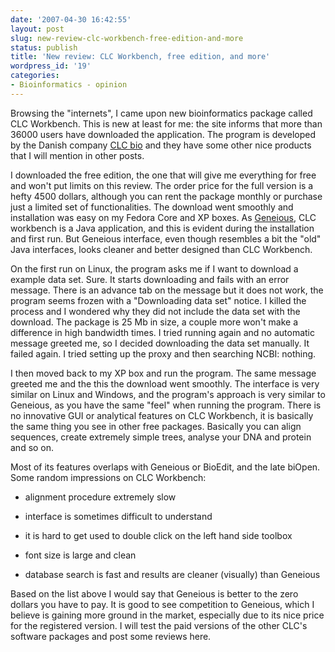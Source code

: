 ```yaml
---
date: '2007-04-30 16:42:55'
layout: post
slug: new-review-clc-workbench-free-edition-and-more
status: publish
title: 'New review: CLC Workbench, free edition, and more'
wordpress_id: '19'
categories:
- Bioinformatics - opinion
---
```


Browsing the "internets", I came upon new bioinformatics package called CLC Workbench. This is new at least for me: the site informs that more than 36000 users have downloaded the application.  The program is developed by the Danish company [CLC bio](http://www.clcbio.com/) and they have some other nice products that I will mention in other posts. 

I downloaded the free edition, the one that will give me everything for free and won't put limits on this review. The order price for the full version is a hefty 4500 dollars, although you can rent the package monthly or purchase just a limited set of functionalities. The download went smoothly and installation was easy on my Fedora Core and XP boxes. As [Geneious](http://www.geneious.com), CLC workbench is a Java application, and this is evident during the installation and first run. But Geneious interface, even though resembles a bit the "old" Java interfaces, looks cleaner and better designed than CLC Workbench.

On the first run on Linux, the program asks me if I want to download a example data set. Sure. It starts downloading and fails with an error message. There is an advance tab on the message but it does not work, the program seems frozen with a "Downloading data set" notice. I killed the process and I wondered why they did not include the data set with the download. The package is 25 Mb in size, a couple more won't make a difference in high bandwidth times. I tried running again and no automatic message greeted me, so I decided downloading the data set manually. It failed again. I tried setting up the proxy and then searching NCBI: nothing.

I then moved back to my XP box and run the program. The same message greeted me and the this the download went smoothly. The interface is very similar on Linux and Windows, and the program's approach is very similar to Geneious, as you have the same "feel" when running the program. There is no innovative GUI or analytical features on CLC Workbench, it is basically the same thing you see in other free packages. Basically you can align sequences, create extremely simple trees, analyse your DNA and protein and so on. 

Most of its features overlaps with Geneious or BioEdit, and the late biOpen. Some random impressions on CLC Workbench:




	
  * alignment procedure extremely slow

	
  * interface is sometimes difficult to understand

	
  * it is hard to get used to double click on the left hand side toolbox

	
  * font size is large and clean

	
  * database search is fast and results are cleaner (visually) than Geneious




Based on the list above I would say that Geneious is better to the zero dollars you have to pay. It is good to see competition to Geneious, which I believe is gaining more ground in the market, especially due to its nice price for the registered version. I will test the paid versions of the other CLC's software packages and post some reviews here.




